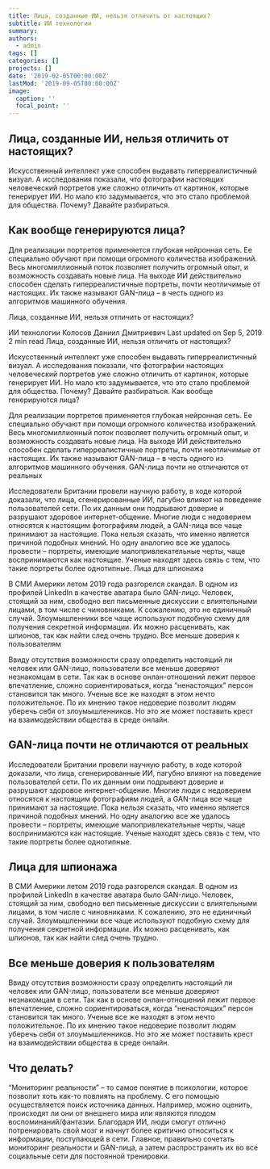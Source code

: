 ```yaml
---
title: Лица, созданные ИИ, нельзя отличить от настоящих?
subtitle: ИИ технологии
summary: 
authors:
  - admin
tags: []
categories: []
projects: []
date: '2019-02-05T00:00:00Z'
lastMod: '2019-09-05T00:00:00Z'
image:
  caption: ''
  focal_point: ''
---
```



## Лица, созданные ИИ, нельзя отличить от настоящих?

Искусственный интеллект уже способен выдавать гиперреалистичный визуал. А исследования показали, что фотографии настоящих человеческий портретов уже сложно отличить от картинок, которые генерирует ИИ.
Но мало кто задумывается, что это стало проблемой для общества. Почему? Давайте разбираться. 

## Как вообще генерируются лица?

Для реализации портретов применяется глубокая нейронная сеть. Ее специально обучают при помощи огромного количества изображений. Весь многомиллионный поток позволяет получить огромный опыт, и возможность создавать новые лица. На выходе ИИ действительно способен сделать гиперреалистичные портреты, почти неотличимые от настоящих. Их также называют GAN-лица – в честь одного из алгоритмов машинного обучения. 

Лица, созданные ИИ, нельзя отличить от настоящих?

ИИ технологии
Колосов Даниил Дмитриевич
Last updated on Sep 5, 2019 2 min read
Лица, созданные ИИ, нельзя отличить от настоящих?

Искусственный интеллект уже способен выдавать гиперреалистичный визуал. А исследования показали, что фотографии настоящих человеческий портретов уже сложно отличить от картинок, которые генерирует ИИ. Но мало кто задумывается, что это стало проблемой для общества. Почему? Давайте разбираться.
Как вообще генерируются лица?

Для реализации портретов применяется глубокая нейронная сеть. Ее специально обучают при помощи огромного количества изображений. Весь многомиллионный поток позволяет получить огромный опыт, и возможность создавать новые лица. На выходе ИИ действительно способен сделать гиперреалистичные портреты, почти неотличимые от настоящих. Их также называют GAN-лица – в честь одного из алгоритмов машинного обучения.
GAN-лица почти не отличаются от реальных

Исследователи Британии провели научную работу, в ходе которой доказали, что лица, сгенерированные ИИ, пагубно влияют на поведение пользователей сети. По их данным они подрывают доверие и разрушают здоровое интернет-общение. Многие люди с недоверием относятся к настоящим фотографиям людей, а GAN-лица все чаще принимают за настоящие. Пока нельзя сказать, что именно является причиной подобных мнений. Но одну аналогию все же удалось провести – портреты, имеющие малопривлекательные черты, чаще воспринимаются как настоящие. Ученые находят здесь связь с тем, что такие портреты более однотипные.
Лица для шпионажа

В СМИ Америки летом 2019 года разгорелся скандал. В одном из профилей LinkedIn в качестве аватара было GAN-лицо. Человек, стоящий за ним, свободно вел письменные дискуссии с влиятельными лицами, в том числе с чиновниками. К сожалению, это не единичный случай. Злоумышленники все чаще используют подобную схему для получения секретной информации. Их можно расценивать, как шпионов, так как найти след очень трудно.
Все меньше доверия к пользователям

Ввиду отсутствия возможности сразу определить настоящий ли человек или GAN-лицо, пользователи все меньше доверяют незнакомцам в сети. Так как в основе онлан-отношений лежит первое впечатление, сложно сориентироваться, когда “ненастоящих” персон становится так много. Ученые все же находят в этом нечто положительное. По их мнению такое недоверие позволит людям уберечь себя от злоумышленников. Но это же может поставить крест на взаимодействии общества в среде онлайн.
## GAN-лица почти не отличаются от реальных

Исследователи Британии провели научную работу, в ходе которой доказали, что лица, сгенерированные ИИ, пагубно влияют на поведение пользователей сети. По их данным они подрывают доверие и разрушают здоровое интернет-общение. 
Многие люди с недоверием относятся к настоящим фотографиям людей, а GAN-лица все чаще принимают за настоящие. Пока нельзя сказать, что именно является причиной подобных мнений. Но одну аналогию все же удалось провести – портреты, имеющие малопривлекательные черты, чаще воспринимаются как настоящие. Ученые находят здесь связь с тем, что такие портреты более однотипные.

## Лица для шпионажа

В СМИ Америки летом 2019 года разгорелся скандал. В одном из профилей LinkedIn в качестве аватара было GAN-лицо. Человек, стоящий за ним, свободно вел письменные дискуссии с влиятельными лицами, в том числе с чиновниками. К сожалению, это не единичный случай. Злоумышленники все чаще используют подобную схему для получения секретной информации. Их можно расценивать, как шпионов, так как найти след очень трудно. 

## Все меньше доверия к пользователям

Ввиду отсутствия возможности сразу определить настоящий ли человек или GAN-лицо, пользователи все меньше доверяют незнакомцам в сети. Так как в основе онлан-отношений лежит первое впечатление, сложно сориентироваться, когда “ненастоящих” персон становится так много. Ученые все же находят в этом нечто положительное. По их мнению такое недоверие позволит людям уберечь себя от злоумышленников. Но это же может поставить крест на взаимодействии общества в среде онлайн. 

## Что делать?

“Мониторинг реальности” – то самое понятие в психологии, которое позволит хоть как-то повлиять на проблему. С его помощью осуществляется поиск источника данных. Например, можно оценить, происходят ли они от внешнего мира или являются плодом воспоминаний/фантазии. Благодаря ИИ, люди смогут отлично потренировать свой мозг и начнут более критично относиться к информации, поступающей в сети. Главное, правильно сочетать мониторинг реальности и GAN-лица, а затем распространить их во все социальные сети для постоянной тренировки.


